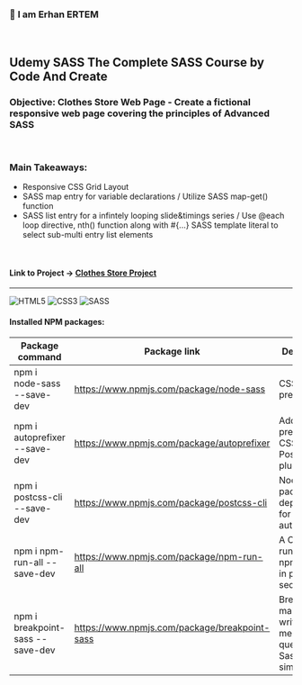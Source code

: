 ### 👋 **I am Erhan ERTEM**

&emsp;

## Udemy SASS The Complete SASS Course by Code And Create

### **Objective:** Clothes Store Web Page - Create a fictional responsive web page covering the principles of Advanced SASS

&emsp;

### Main Takeaways:

- Responsive CSS Grid Layout
- SASS map entry for variable declarations / Utilize SASS map-get() function
- SASS list entry for a infintely looping slide&timings series / Use @each loop directive, nth() function along with #{...} SASS template literal to select sub-multi entry list elements

&emsp;

#### Link to Project &rarr; [Clothes Store Project](https://clothesstore-erhan-ertem.netlify.app/)

---

![HTML5](https://img.shields.io/badge/HTML5-E34F26?style=for-the-badge&logo=html5&logoColor=white) ![CSS3](https://img.shields.io/badge/CSS3-1572B6?style=for-the-badge&logo=css3&logoColor=white) ![SASS](https://img.shields.io/badge/Sass-CC6699?style=for-the-badge&logo=sass&logoColor=white)

#### Installed NPM packages:

| Package command                  | Package link                                  | Description                                                      |
| -------------------------------- | --------------------------------------------- | ---------------------------------------------------------------- |
| npm i node-sass --save-dev       | https://www.npmjs.com/package/node-sass       | CSS preprocessor                                                 |
| npm i autoprefixer --save-dev    | https://www.npmjs.com/package/autoprefixer    | Add vendor prefixes to CSS, a PostCSS plugin                     |
| npm i postcss-cli --save-dev     | https://www.npmjs.com/package/postcss-cli     | Node package dependency for autoprefixer                         |
| npm i npm-run-all --save-dev     | https://www.npmjs.com/package/npm-run-all     | A CLI tool to run multiple npm-scripts in parallel or sequential |
| npm i breakpoint-sass --save-dev | https://www.npmjs.com/package/breakpoint-sass | Breakpoint makes writing media queries in Sass super simple.     |

&emsp;
